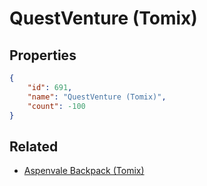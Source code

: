 # QuestVenture (Tomix)

<no description available>

## Properties

```json
{
    "id": 691,
    "name": "QuestVenture (Tomix)",
    "count": -100
}
```

## Related

- [Aspenvale Backpack (Tomix)](../items/20177-aspenvale-backpack-tomix.md)

